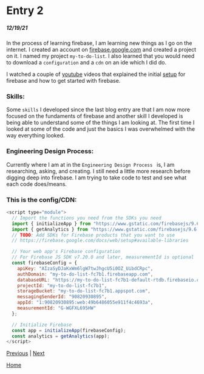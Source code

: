 # Entry 2
##### 12/19/21

In the process of learning firebase, I am learning new things as I go on the internet. I created an account on [firebase.google.com](https://firebase.google.com/docs/web/setup) and created a project on it. I named my project `my-to-do-list`. I also learned that you would need to download a `configuration` and a `cdn` on an ide which I did do. 

I watched a couple of [youtube](https://www.youtube.com/watch?v=rQvOAnNvcNQ&t=158s) videos that explained the initial [setup](https://youtu.be/9kRgVxULbag) for firebase and how to get started with firebase. 

### Skills: 

Some `skills` I developed since the last blog entry are that I am now more focused on the fundaments of firebase and another skill I developed is being able to understand some of the things I am looking at. The first time I looked at some of the code and just the basics I was overwhelmed with the way everything looked. 

### Engineering Design Process: 

Currently where I am at in the `Engineering Design Process ` is, I am researching, asking, and creating. I still need a little more research before digging deep into firebase. I am trying to take code to test and see what each code does/means. 

















### This is the config/CDN: 


```js
<script type="module">
  // Import the functions you need from the SDKs you need
  import { initializeApp } from "https://www.gstatic.com/firebasejs/9.6.1/firebase-app.js";
  import { getAnalytics } from "https://www.gstatic.com/firebasejs/9.6.1/firebase-analytics.js";
  // TODO: Add SDKs for Firebase products that you want to use
  // https://firebase.google.com/docs/web/setup#available-libraries

  // Your web app's Firebase configuration
  // For Firebase JS SDK v7.20.0 and later, measurementId is optional
  const firebaseConfig = {
    apiKey: "AIzaSyDJaKxWm6lgW7twJhgcU5i0OZ_UibdCRpc",
    authDomain: "my-to-do-list-fc7b1.firebaseapp.com",
    databaseURL: "https://my-to-do-list-fc7b1-default-rtdb.firebaseio.com",
    projectId: "my-to-do-list-fc7b1",
    storageBucket: "my-to-do-list-fc7b1.appspot.com",
    messagingSenderId: "90820930895",
    appId: "1:90820930895:web:49b6486055e911f4c4693a",
    measurementId: "G-WGFXL695HW"
  };

  // Initialize Firebase
  const app = initializeApp(firebaseConfig);
  const analytics = getAnalytics(app);
</script>

```


[Previous](entry01.md) | [Next](entry03.md)

[Home](../README.md)
